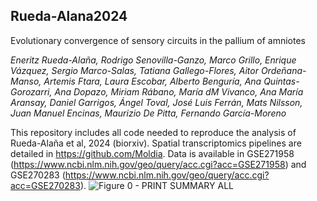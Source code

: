 ## Rueda-Alana2024
Evolutionary convergence of sensory circuits in the pallium of amniotes

*Eneritz Rueda-Alaña, Rodrigo Senovilla-Ganzo, Marco Grillo, Enrique Vázquez, Sergio Marco-Salas, Tatiana Gallego-Flores, Aitor Ordeñana-Manso, Artemis Ftara, Laura Escobar, Alberto Benguría, Ana Quintas-Gorozarri, Ana Dopazo, Miriam Rábano, María dM Vivanco, Ana María Aransay, Daniel Garrigos, Ángel Toval, José Luis Ferrán, Mats Nilsson, Juan Manuel Encinas, Maurizio De Pitta, Fernando García-Moreno*

This repository includes all code needed to reproduce the analysis of Rueda-Alaña et al, 2024 (biorxiv). Spatial transcriptomics pipelines are detailed in https://github.com/Moldia. 
Data is available in GSE271958 (https://www.ncbi.nlm.nih.gov/geo/query/acc.cgi?acc=GSE271958) and GSE270283 (https://www.ncbi.nlm.nih.gov/geo/query/acc.cgi?acc=GSE270283).
![Figure 0 - PRINT SUMMARY ALL](https://github.com/user-attachments/assets/ff56e340-7165-43e7-a461-dd5c900f9c98)
